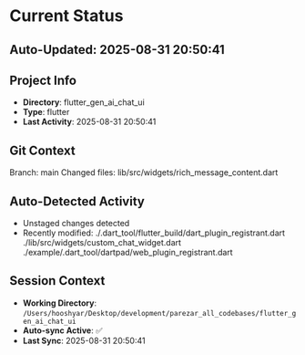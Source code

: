 # Current Status

## Auto-Updated: 2025-08-31 20:50:41

## Project Info
- **Directory**: flutter_gen_ai_chat_ui
- **Type**: flutter
- **Last Activity**: 2025-08-31 20:50:41

## Git Context
Branch: main
Changed files: lib/src/widgets/rich_message_content.dart

## Auto-Detected Activity

- Unstaged changes detected
- Recently modified: ./.dart_tool/flutter_build/dart_plugin_registrant.dart
./lib/src/widgets/custom_chat_widget.dart
./example/.dart_tool/dartpad/web_plugin_registrant.dart

## Session Context
- **Working Directory**: `/Users/hooshyar/Desktop/development/parezar_all_codebases/flutter_gen_ai_chat_ui`
- **Auto-sync Active**: ✅
- **Last Sync**: 2025-08-31 20:50:41

